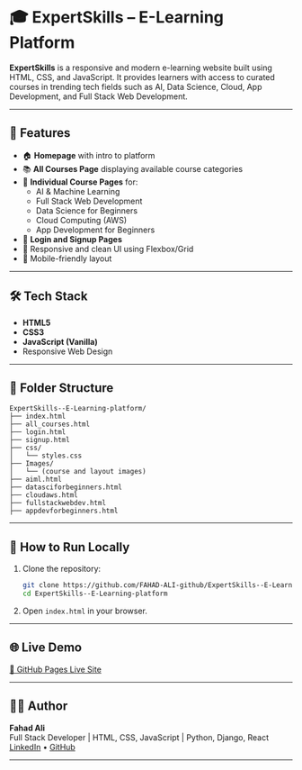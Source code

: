 
# 🎓 ExpertSkills – E-Learning Platform

**ExpertSkills** is a responsive and modern e-learning website built using HTML, CSS, and JavaScript. It provides learners with access to curated courses in trending tech fields such as AI, Data Science, Cloud, App Development, and Full Stack Web Development.

---

## 🌟 Features

- 🏠 **Homepage** with intro to platform
- 📚 **All Courses Page** displaying available course categories
- 🎯 **Individual Course Pages** for:
  - AI & Machine Learning
  - Full Stack Web Development
  - Data Science for Beginners
  - Cloud Computing (AWS)
  - App Development for Beginners
- 🔐 **Login and Signup Pages**
- 🎨 Responsive and clean UI using Flexbox/Grid
- 📱 Mobile-friendly layout

---

## 🛠️ Tech Stack

- **HTML5**
- **CSS3**
- **JavaScript (Vanilla)**
- Responsive Web Design

---

## 📂 Folder Structure

```
ExpertSkills--E-Learning-platform/
├── index.html
├── all_courses.html
├── login.html
├── signup.html
├── css/
│   └── styles.css
├── Images/
│   └── (course and layout images)
├── aiml.html
├── datasciforbeginners.html
├── cloudaws.html
├── fullstackwebdev.html
├── appdevforbeginners.html
```

---

## 🚀 How to Run Locally

1. Clone the repository:
   ```bash
   git clone https://github.com/FAHAD-ALI-github/ExpertSkills--E-Learning-platform.git
   cd ExpertSkills--E-Learning-platform
   ```

2. Open `index.html` in your browser.

---

## 🌐 Live Demo

[🔗 GitHub Pages Live Site](https://fahad-ali-github.github.io/ExpertSkills--E-Learning-platform/)

---

## 👨‍💻 Author

**Fahad Ali**  
Full Stack Developer | HTML, CSS, JavaScript | Python, Django, React  
[LinkedIn](https://linkedin.com/in/fahadali1078) • [GitHub](https://github.com/FAHAD-ALI-github)

---

